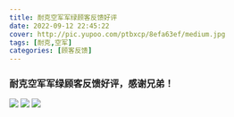 ```yaml
---
title: 耐克空军军绿顾客反馈好评
date: 2022-09-12 22:45:22
cover: http://pic.yupoo.com/ptbxcp/8efa63ef/medium.jpg
tags: [耐克,空军]
categories: [顾客反馈]
---
```


###  耐克空军军绿顾客反馈好评，感谢兄弟！
![](http://pic.yupoo.com/ptbxcp/90626db6/3c05c7d2.png)
![](http://pic.yupoo.com/ptbxcp/8efa63ef/532ac6a4.jpg)
![](http://pic.yupoo.com/ptbxcp/5b98155b/69d5b3ce.jpg)
